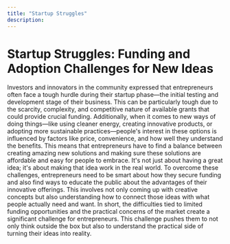 ```yaml
---
title: "Startup Struggles"
description: ‎
---
```


# Startup Struggles: Funding and Adoption Challenges for New Ideas

Investors and innovators in the community expressed that entrepreneurs often face a tough hurdle during their startup phase—the initial testing and development stage of their business. This can be particularly tough due to the scarcity, complexity, and competitive nature of available grants that could provide crucial funding. Additionally, when it comes to new ways of doing things—like using cleaner energy, creating innovative products, or adopting more sustainable practices—people's interest in these options is influenced by factors like price, convenience, and how well they understand the benefits. This means that entrepreneurs have to find a balance between creating amazing new solutions and making sure these solutions are affordable and easy for people to embrace. It's not just about having a great idea; it's about making that idea work in the real world. To overcome these challenges, entrepreneurs need to be smart about how they secure funding and also find ways to educate the public about the advantages of their innovative offerings. This involves not only coming up with creative concepts but also understanding how to connect those ideas with what people actually need and want. In short, the difficulties tied to limited funding opportunities and the practical concerns of the market create a significant challenge for entrepreneurs. This challenge pushes them to not only think outside the box but also to understand the practical side of turning their ideas into reality.
